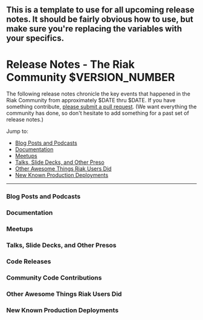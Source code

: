 This is a template to use for all upcoming release notes. It should be fairly obvious how to use, but make sure you're replacing the variables with your specifics.
---- 

# Release Notes - The Riak Community $VERSION_NUMBER

The following release notes chronicle the key events that happened in the Riak Community from approximately $DATE thru $DATE. If you have something contribute, [please submit a pull request](https://github.com/basho/the-riak-community/pulls). (We want everything the community has done, so don't hesitate to add something for a past set of release notes.)

Jump to:

* [Blog Posts and Podcasts](#blog-posts-and-podcasts) 
* [Documentation](#documenation)
* [Meetups](#meetups)
* [Talks, Slide Decks, and Other Preso](#talks-slide-decks-and-other-presos)
* [Other Awesome Things Riak Users Did](#other-awesome-things-riak-users-did)
* [New Known Production Deployments](#new-known-production-deployments)

----

### Blog Posts and Podcasts 

### Documentation 

### Meetups

### Talks, Slide Decks, and Other Presos

### Code Releases 

### Community Code Contributions

### Other Awesome Things Riak Users Did

### New Known Production Deployments 
